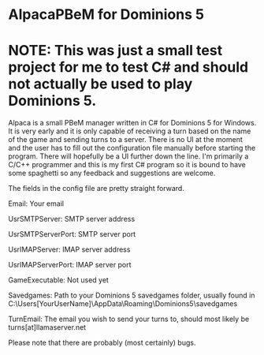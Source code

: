 # AlpacaPBeM for Dominions 5

# NOTE: This was just a small test project for me to test C# and should not actually be used to play Dominions 5.

Alpaca is a small PBeM manager written in C# for Dominions 5 for Windows. It is very early and it is only capable of receiving a turn based on the name of the game and sending turns to a server.
There is no UI at the moment and the user has to fill out the configuration file manually before starting the program. There will hopefully be a UI further down the line.
I'm primarily a C/C++ programmer and this is my first C# program so it is bound to have some spaghetti so any feedback and suggestions are welcome.


The fields in the config file are pretty straight forward.

Email: Your email

UsrSMTPServer: SMTP server address

UsrSMTPServerPort: SMTP server port

UsrIMAPServer: IMAP server address

UsrIMAPServerPort: IMAP server port

GameExecutable: Not used yet

Savedgames: Path to your Dominions 5 savedgames folder, usually found in C:\Users\[YourUserName]\AppData\Roaming\Dominions5\savedgames

TurnEmail: The email you wish to send your turns to, should most likely be turns[at]llamaserver.net


Please note that there are probably (most certainly) bugs.
